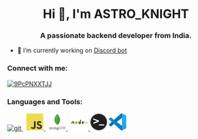<h1 align="center">Hi 👋, I'm ASTRO_KNIGHT</h1>
<h3 align="center">A passionate backend developer from India.</h3>

- 🔭 I’m currently working on [Discord bot](https://github.com/Darknight7125/ASTRO)

<h3 align="left">Connect with me:</h3>
<p align="left">
<a href="https://discord.gg/9PcPNXXTJJ" target="blank"><img align="center" src="https://raw.githubusercontent.com/rahuldkjain/github-profile-readme-generator/master/src/images/icons/Social/discord.svg" alt="9PcPNXXTJJ" height="30" width="40" /></a>
</p>

<h3 align="left">Languages and Tools:</h3>
<p align="left"> <a href="https://git-scm.com/" target="_blank"> <img src="https://www.vectorlogo.zone/logos/git-scm/git-scm-icon.svg" alt="git" width="40" height="40"/> </a> &nbsp; <a href="https://developer.mozilla.org/en-US/docs/Web/JavaScript" target="_blank"> <img src="https://raw.githubusercontent.com/devicons/devicon/master/icons/javascript/javascript-original.svg" alt="javascript" width="40" height="40"/> </a> &nbsp; <a href="https://www.mongodb.com/" target="_blank"> <img src="https://raw.githubusercontent.com/devicons/devicon/master/icons/mongodb/mongodb-original-wordmark.svg" alt="mongodb" width="40" height="40"/> </a> &nbsp; <a href="https://nodejs.org" target="_blank"> <img src="https://raw.githubusercontent.com/devicons/devicon/master/icons/nodejs/nodejs-original-wordmark.svg" alt="nodejs" width="40" height="40"/> </a> <img src="https://raw.githubusercontent.com/github/explore/d92924b1d925bb134e308bd29c9de6c302ed3beb/topics/terminal/terminal.png" alt="terminal" width="40" height="40"> <a href="https://code.visualstudio.com" target="_blank"> <img src="https://raw.githubusercontent.com/github/explore/d92924b1d925bb134e308bd29c9de6c302ed3beb/topics/visual-studio-code/visual-studio-code.png" alt="vscode" width="40" height="40"> </a> </p>
